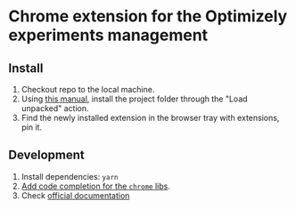 # Chrome extension for the Optimizely experiments management

## Install
1. Checkout repo to the local machine.
2. Using [this manual](https://developer.chrome.com/docs/extensions/mv3/getstarted/), install the project folder through the "Load unpacked" action.
3. Find the newly installed extension in the browser tray with extensions, pin it. 


## Development
1. Install dependencies: `yarn`
2. [Add code completion for the `chrome` libs](https://newbedev.com/how-do-i-use-webstorm-for-chrome-extension-development).
3. Check [official documentation](https://developer.chrome.com/docs/extensions/mv3/devguide/)
